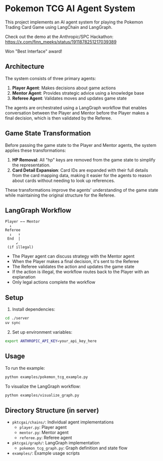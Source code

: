 # Pokemon TCG AI Agent System

This project implements an AI agent system for playing the Pokemon Trading Card Game using LangChain and LangGraph.

Check out the demo at the Anthropic/SPC Hackathon: https://x.com/finn_meeks/status/1911878251217039389

Won "Best Interface" award!

## Architecture

The system consists of three primary agents:

1. **Player Agent**: Makes decisions about game actions
2. **Mentor Agent**: Provides strategic advice using a knowledge base
3. **Referee Agent**: Validates moves and updates game state

The agents are orchestrated using a LangGraph workflow that enables conversation between the Player and Mentor before the Player makes a final decision, which is then validated by the Referee.

## Game State Transformation

Before passing the game state to the Player and Mentor agents, the system applies these transformations:

1. **HP Removal**: All "hp" keys are removed from the game state to simplify the representation.
2. **Card Detail Expansion**: Card IDs are expanded with their full details from the card mapping data, making it easier for the agents to reason about cards without needing to look up references.

These transformations improve the agents' understanding of the game state while maintaining the original structure for the Referee.

## LangGraph Workflow

```
Player ←→ Mentor
  ↓
Referee
  ↓   ↑
 End  |
     ↙
 (if illegal)
```

- The Player agent can discuss strategy with the Mentor agent
- When the Player makes a final decision, it's sent to the Referee
- The Referee validates the action and updates the game state
- If the action is illegal, the workflow routes back to the Player with an explanation
- Only legal actions complete the workflow

## Setup

1. Install dependencies:

```bash
cd ./server
uv sync
```

2. Set up environment variables:

```bash
export ANTHROPIC_API_KEY=your_api_key_here
```

## Usage

To run the example:

```bash
python examples/pokemon_tcg_example.py
```

To visualize the LangGraph workflow:

```bash
python examples/visualize_graph.py
```

## Directory Structure (in server)

- `pktcgai/chains/`: Individual agent implementations
  - `player.py`: Player agent
  - `mentor.py`: Mentor agent
  - `referee.py`: Referee agent
- `pktcgai/graph/`: LangGraph implementation
  - `pokemon_tcg_graph.py`: Graph definition and state flow
- `examples/`: Example usage scripts
